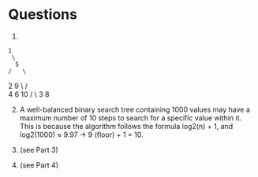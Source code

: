 # Questions

1.

    1
     \
      5
    /   \
  2      9
  \     /  \
    4  6   10
    /       \ 
  3          8

2. A well-balanced binary search tree containing 1000 values may have a maximum number of 10 steps to search for a specific value within it. This is because the algorithm follows the formula log2(n) + 1, and log2(1000) ≈ 9.97 -> 9 (floor) + 1 = 10.

3. (see Part 3)
   
4. (see Part 4) 
